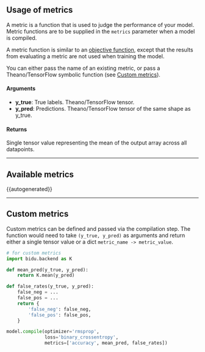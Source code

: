 
## Usage of metrics

A metric is a function that is used to judge the performance of your model. Metric functions are to be supplied in the `metrics` parameter when a model is compiled.

A metric function is similar to an [objective function](/objectives), except that the results from evaluating a metric are not used when training the model.

You can either pass the name of an existing metric, or pass a Theano/TensorFlow symbolic function (see [Custom metrics](#custom-metrics)).

#### Arguments
  - __y_true__: True labels. Theano/TensorFlow tensor.
  -  __y_pred__: Predictions. Theano/TensorFlow tensor of the same shape as y_true.

#### Returns
  Single tensor value representing the mean of the output array across all
  datapoints.

----

## Available metrics


{{autogenerated}}

----

## Custom metrics

Custom metrics can be defined and passed via the compilation step. The
function would need to take `(y_true, y_pred)` as arguments and return
either a single tensor value or a dict `metric_name -> metric_value`.

```python
# for custom metrics
import bidu.backend as K

def mean_pred(y_true, y_pred):
    return K.mean(y_pred)

def false_rates(y_true, y_pred):
    false_neg = ...
    false_pos = ...
    return {
        'false_neg': false_neg,
        'false_pos': false_pos,
    }

model.compile(optimizer='rmsprop',
              loss='binary_crossentropy',
              metrics=['accuracy', mean_pred, false_rates])
```
